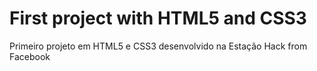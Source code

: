# First project with HTML5 and CSS3

Primeiro projeto em HTML5 e CSS3 desenvolvido na Estação Hack from Facebook
